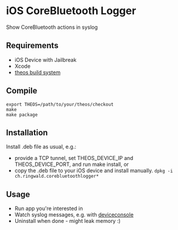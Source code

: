 # iOS CoreBluetooth Logger

Show CoreBluetooth actions in syslog

## Requirements

- iOS Device with Jailbreak
- Xcode
- [theos build system](https://github.com/theos/theos)

## Compile

	export THEOS=/path/to/your/theos/checkout
	make
	make package

## Installation

Install .deb file as usual, e.g.:

- provide a TCP tunnel, set THEOS_DEVICE_IP and THEOS_DEVICE_PORT, and run make install, or
- copy the .deb file to your iOS device and install manually.  `dpkg -i ch.ringwald.corebluetoothlogger*`

## Usage

- Run app you're interested in
- Watch syslog messages, e.g. with [deviceconsole](https://github.com/rpetrich/deviceconsole)
- Uninstall when done - might leak memory :)

